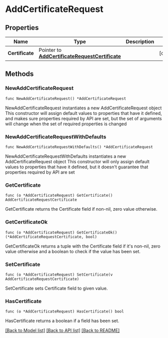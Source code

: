 # AddCertificateRequest

## Properties

Name | Type | Description | Notes
------------ | ------------- | ------------- | -------------
**Certificate** | Pointer to [**AddCertificateRequestCertificate**](AddCertificateRequestCertificate.md) |  | [optional] 

## Methods

### NewAddCertificateRequest

`func NewAddCertificateRequest() *AddCertificateRequest`

NewAddCertificateRequest instantiates a new AddCertificateRequest object
This constructor will assign default values to properties that have it defined,
and makes sure properties required by API are set, but the set of arguments
will change when the set of required properties is changed

### NewAddCertificateRequestWithDefaults

`func NewAddCertificateRequestWithDefaults() *AddCertificateRequest`

NewAddCertificateRequestWithDefaults instantiates a new AddCertificateRequest object
This constructor will only assign default values to properties that have it defined,
but it doesn't guarantee that properties required by API are set

### GetCertificate

`func (o *AddCertificateRequest) GetCertificate() AddCertificateRequestCertificate`

GetCertificate returns the Certificate field if non-nil, zero value otherwise.

### GetCertificateOk

`func (o *AddCertificateRequest) GetCertificateOk() (*AddCertificateRequestCertificate, bool)`

GetCertificateOk returns a tuple with the Certificate field if it's non-nil, zero value otherwise
and a boolean to check if the value has been set.

### SetCertificate

`func (o *AddCertificateRequest) SetCertificate(v AddCertificateRequestCertificate)`

SetCertificate sets Certificate field to given value.

### HasCertificate

`func (o *AddCertificateRequest) HasCertificate() bool`

HasCertificate returns a boolean if a field has been set.


[[Back to Model list]](../README.md#documentation-for-models) [[Back to API list]](../README.md#documentation-for-api-endpoints) [[Back to README]](../README.md)


